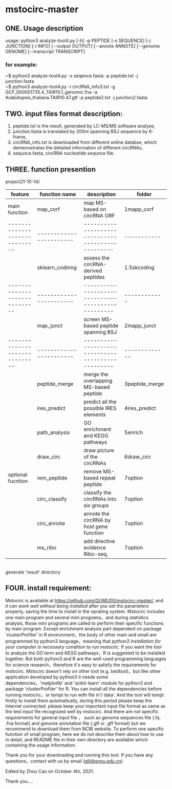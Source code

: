 # mstocirc-master

## ONE. Usage description
usage: python3 analyze-tool4.py [-h] -p PEPTIDE [-s SEQUENCE] [-j JUNCTION] [-i INFO]
                        [--output OUTPUT] [--annote ANNOTE] [--genome GENOME]
                        [--transcript TRANSCRIPT]
### for example: 
~$ python3 analyze-tool4.py -s seqence.fasta -p peptide.txt -j junction.fasta
<br> ~$ python3 analyze-tool4.py -i circRNA_info3.txt -g GCF_000001735.4_TAIR10.1_genomic.fna -a Arabidopsis_thaliana.TAIR10.47.gtf -p peptide2.txt -j junction2.fasta 


## TWO. input files format description:
 1. peptide.txt is the result, generated by LC-MS/MS software analyse,
 2. junction.fasta is translated by 200nt spanning BSJ sequence by 6-frame,
 3. circRNA_info.txt is downloaded from different online databse, which demenostrates the detailed information of different circRNAs,
 4. sequnce.fasta, circRNA nucleotide sequnce file.
 

## THREE. function presention

project21-10-14/

feature                       | function name         | description                                     | folder
------------------------------|-----------------------|-------------------------------------------------|---------
main function                 | map_corf              | map MS-based on circRNA ORF                     | 1mapp_corf
------------------------------|-----------------------|-------------------------------------------------|-----------
                              | sklearn_codinng       | assess the circRNA-derived peptides             | 1.5skcoding
------------------------------|-----------------------|-------------------------------------------------|------------
                              | map_junct             | screen MS-based peptide spanning BSJ            | 2mapp_junct
------------------------------|-----------------------|-------------------------------------------------|-------------
                              | peptide_merge         | merge the overlapping MS-based peptide          | 3peptide_merge
                              | ires_predict          | predict all the possible IRES elements          | 4ires_predict
                              | path_analysis         | GO enrichment and KEGG pathways                 | 5enrich
                              | draw_circ             | draw picture of the circRNAs                    | 6draw_circ
optional fucntion             | rem_peptide           | remove MS-based repeat peptide                  | 7option
                              | circ_classify         | classify the circRNAs into six groups           | 7option
                              | circ_annote           | annote the circRNA by host gene function        | 7option
                              | ms_ribo               | add directive evidence Ribo-seq,                | 7option                      

<br>generate 'result' directory
 

## FOUR. install requirement:
   Mstocirc is available at https://github.com/QUMU00/mstocirc-master/, and *it can work well without being installed* after you set the parameters properly, saving the time to
install in the oprating system.
   Mstocirc includes one main program and several mini programs，and during statistics analysis, those mini programs are called to perform their specific functions by main 
program. Except enrichment analysis part dependent on package 'clusterProfiler' in R environment，the body of other main and small are programmed by python3 language，meaning 
that *python3 installation for your computer is necessary condition to run mstocirc*. If you want the tool to analyze the GO term and KEGG pathways，R is suggested to be 
installed together. But both python3 and R are the well-used programming languages for science research，therefore it's easy to satisfy the requirements for mstocirc. 
Mstocirc doesn't rely on other tool (e.g. bedtool)，but like other application developed by python3 it needs some dependencies，'matplotlib' and 'scikit-learn' module for 
python3 and package 'clusterProfiler' for R. You can install all the dependencies before running mstocirc，or tempt to run with file in'/ data'. And the tool will tempt firstly to install them automatically, during this period please keep the Internet connected. 
   please keep your important input file format as same as the test input file recognized well by mstocirc. And there are not specific requirements for general input file ，
such as genome sequences file (.fa, .fna format) and genome annotation file (.gtf or .gff format) but we recommend to download them from NCBI website. 
To perform one specific function of small program, here we do not describe them about how to use in detail, and README file in their own directory are available which 
containing the usage information.

   Thank you for your downloading and running this tool. If you have any questions，contact with us by email *(glli@snnu.edu.cn)*.

Edited by Zhou Cao on October 4th, 2021.

Thank you....

